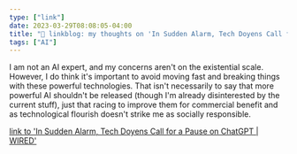 ```yaml
---
type: ["link"]
date: 2023-03-29T08:08:05-04:00
title: "🔗 linkblog: my thoughts on 'In Sudden Alarm, Tech Doyens Call for a Pause on ChatGPT | WIRED'"
tags: ["AI"]
---
```

I am not an AI expert, and my concerns aren't on the existential scale. However, I do think it's important to avoid moving fast and breaking things with these powerful technologies. That isn't necessarily to say that more powerful AI shouldn't be released (though I'm already disinterested by the current stuff), just that racing to improve them for commercial benefit and as technological flourish doesn't strike me as socially responsible.  
 

[link to 'In Sudden Alarm, Tech Doyens Call for a Pause on ChatGPT | WIRED'](https://www.wired.com/story/chatgpt-pause-ai-experiments-open-letter/)

